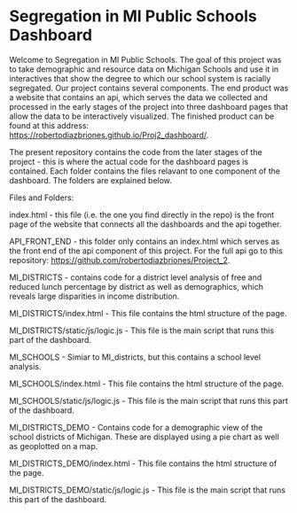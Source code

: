 # Segregation in MI Public Schools Dashboard

Welcome to Segregation in MI Public Schools. The goal of this project was to take demographic and resource data on Michigan Schools and use it in interactives that show the degree to which our school system is racially segregated. Our project contains several components. The end product was a website that contains an api, which serves the data we collected and processed in the early stages of the project into three dashboard pages that allow the data to be interactively visualized. The finished product can be found at this address: https://robertodiazbriones.github.io/Proj2_dashboard/.

The present repository contains the code from the later stages of the project - this is where the actual code for the dashboard pages is contained. Each folder contains 
the files relavant to one component of the dashboard. The folders are explained below.

Files and Folders:

index.html - this file (i.e. the one you find directly in the repo) is the front page of the website that connects all the dashboards and the api together. 

API_FRONT_END - this folder only contains an index.html which serves as the front end of the api component of this project. For the full api go to this repository:
https://github.com/robertodiazbriones/Project_2.

MI_DISTRICTS - contains code for a district level analysis of free and reduced lunch percentage by district as well as demographics, which reveals large disparities
in income distribution. 

MI_DISTRICTS/index.html - This file contains the html structure of the page.

MI_DISTRICTS/static/js/logic.js - This file is the main script that runs this part of the dashboard. 

MI_SCHOOLS  - Simiar to MI_districts, but this contains a school level analysis. 

MI_SCHOOLS/index.html - This file contains the html structure of the page.

MI_SCHOOLS/static/js/logic.js - This file is the main script that runs this part of the dashboard. 

MI_DISTRICTS_DEMO - Contains code for a demographic view of the school districts of Michigan. These are displayed using a pie chart as well as geoplotted on a map.

MI_DISTRICTS_DEMO/index.html - This file contains the html structure of the page.

MI_DISTRICTS_DEMO/static/js/logic.js - This file is the main script that runs this part of the dashboard. 
